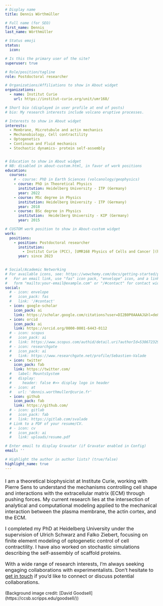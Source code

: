 ```yaml
---
# Display name
title: Dennis Wörthmüller

# Full name (for SEO)
first_name: Dennis
last_name: Wörthmüller

# Status emoji
status:
  icon: 

# Is this the primary user of the site?
superuser: true

# Role/position/tagline
role: Postdoctoral researcher

# Organizations/Affiliations to show in About widget
organizations:
  - name: Institut Curie
    url: https://institut-curie.org/unit/umr168/

# Short bio (displayed in user profile at end of posts)
# bio: My research interests include volcano eruptive processes.

# Interests to show in About widget
interests:
  - Membrane, Microtubule and actin mechanics 
  - Mechanobiology, Cell contractility
  - Optogenetics
  - Continuum and Fluid mechanics
  - Stochastic dynamics- protein self-assembly


# Education to show in About widget
# NB: disabled in about-custom.html, in favor of work positions
education:
  courses:
    # - course: PhD in Earth Sciences (volcanology/geophysics)
    - course: PhD in Theoretical Physics
      institution: Heidelberg University - ITP (Germany)
      year: 2022
    - course: MSc degree in Physics
      institution: Heidelberg University - ITP (Germany)
      year: 2018
    - course: BSc degree in Physics
      institution:  Heidelberg University - KIP (Germany)
      year: 2015

# CUSTOM work position to show in About-custom widget
work:
  positions:
    - position: Postdoctoral researcher
      institution: 
        - Institut Curie (PCC), [UMR168 Physics of Cells and Cancer ](https://institut-curie.org/unit/umr168/)
      year: since 2023
    

# Social/Academic Networking
# For available icons, see: https://wowchemy.com/docs/getting-started/page-builder/#icons
#   For an email link, use "fas" icon pack, "envelope" icon, and a link in the
#   form "mailto:your-email@example.com" or "/#contact" for contact widget.
social:
  # - icon: envelope
  #   icon_pack: fas
  #   link: '/#contact'
  - icon: google-scholar
    icon_pack: ai
    link: https://scholar.google.com/citations?user=DI2B0P0AAAAJ&hl=de&oi=ao
  - icon: orcid
    icon_pack: ai
    link: https://orcid.org/0000-0001-6443-0112
  # - icon: scopus
  #   icon_pack: ai
  #   link: https://www.scopus.com/authid/detail.uri?authorId=53867232900
  # - icon: researchgate
  #   icon_pack: ai
  #   link: https://www.researchgate.net/profile/Sebastien-Valade
  - icon: twitter
    icon_pack: fab
    link: https://twitter.com/
  #   label: MountsSystem
  #   display:
  #     header: false #>> display logo in header
  # - icon: at
  #   url: 'dennis.worthmuller@curie.fr'
  - icon: github
    icon_pack: fab
    link: https://github.com/
  # - icon: gitlab
  #   icon_pack: fab
  #   link: https://gitlab.com/svalade
  # Link to a PDF of your resume/CV.
  # - icon: cv
  #   icon_pack: ai
  #   link: uploads/resume.pdf

# Enter email to display Gravatar (if Gravatar enabled in Config)
email: ''

# Highlight the author in author lists? (true/false)
highlight_name: true
---
```

<h3 style="font-weight: normal">
I am a theoretical biophysicist at Institute Curie, working with Pierre Sens to understand the mechanisms controlling cell shape and interactions with the extracellular matrix (ECM) through pushing forces. My current research lies at the intersection of analytical and computational modeling applied to the mechanical interaction between the plasma membrane, the actin cortex, and the ECM.

I completed my PhD at Heidelberg University under the supervision of Ulrich Schwarz and Falko Ziebert, focusing on finite element modeling of optogenetic control of cell contractility.
I have also worked on stochastic simulations describing the self-assembly of scaffold proteins. 

With a wide range of research interests, I’m always seeking engaging collaborations with experimentalists. Don’t hesitate to [get in touch](mailto:dennis.worthmuller@curie.fr) if you’d like to connect or discuss potential collaborations.
</h3>
<!-- I have a wide range of research interests and am eager to collaborate with experimentalists on innovative projects. Don’t hesitate to get in touch if you’d like to connect or discuss potential collaborations. -->
<!-- I have a wide range of research interests and I’m always seeking engaging collaborations with experimentalists. Don’t hesitate to get in touch if you’d like to connect or discuss potential collaborations. -->
(Background image credit: [David Goodsell](https://ccsb.scripps.edu/goodsell/))